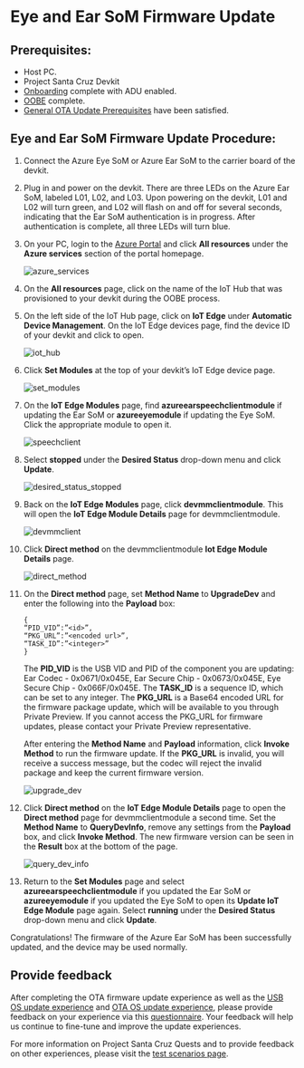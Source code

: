 <!---
title: Ear SoM firmware updating                    # the article title to show on the browser tab
description: Walks a user through the ear SoM firmware update process for Project Santa Cruz Private Preview (July 2020). 
author: elqu20      # the author's GitHub ID - will be auto-populated if set in settings.json
ms.author: v-elqu     # the author's Microsoft alias (if applicable) - will be auto-populated if set in settings.json
ms.date: {@date}           # the date - will be auto-populated when template is first applied
ms.topic: reference  # the type of article
--->
# Eye and Ear SoM Firmware Update

## Prerequisites:

- Host PC.
- Project Santa Cruz Devkit
- [Onboarding](https://github.com/microsoft/Project-Santa-Cruz-Private-Preview/blob/main/user-guides/getting_started/azure-subscription-onboarding.md) complete with ADU enabled.
- [OOBE](https://github.com/microsoft/Project-Santa-Cruz-Private-Preview/blob/main/user-guides/getting_started/oobe.md) complete.
- [General OTA Update Prerequisites](https://github.com/microsoft/Project-Santa-Cruz-Private-Preview/blob/main/user-guides/updating/ota_os_fw_update_prerequisites.md) have been satisfied.

## Eye and Ear SoM Firmware Update Procedure:

1. Connect the Azure Eye SoM or Azure Ear SoM to the carrier board of the devkit.

1. Plug in and power on the devkit. There are three LEDs on the Azure Ear SoM, labeled L01, L02, and L03. Upon powering on the devkit, L01 and L02 will turn green, and L02 will flash on and off for several seconds, indicating that the Ear SoM authentication is in progress. After authentication is complete, all three LEDs will turn blue.
 
1. On your PC, login to the [Azure Portal](https://ms.portal.azure.com/?feature.canmodifystamps=true&Microsoft_Azure_Iothub=aduprod#home) and click **All resources** under the **Azure services** section of the portal homepage.

    ![azure_services](https://github.com/microsoft/Project-Santa-Cruz-Private-Preview/blob/main/user-guides/updating/images/firmware_azure_services_all_resources.png)

1. On the **All resources** page, click on the name of the IoT Hub that was provisioned to your devkit during the OOBE process.

1. On the left side of the IoT Hub page, click on **IoT Edge** under **Automatic Device Management**. On the IoT Edge devices page, find the device ID of your devkit and click to open.

    ![iot_hub](https://github.com/microsoft/Project-Santa-Cruz-Private-Preview/blob/main/user-guides/updating/images/firmware_iot_hub.png)

1. Click **Set Modules** at the top of your devkit’s IoT Edge device page.

    ![set_modules](https://github.com/microsoft/Project-Santa-Cruz-Private-Preview/blob/main/user-guides/updating/images/firmware_set_modules.png)

1. On the **IoT Edge Modules** page, find **azureearspeechclientmodule** if updating the Ear SoM or **azureeyemodule** if updating the Eye SoM. Click the appropriate module to open it.

    ![speechclient](https://github.com/microsoft/Project-Santa-Cruz-Private-Preview/blob/main/user-guides/updating/images/firmware_speechclient.png)

1. Select **stopped** under the **Desired Status** drop-down menu and click **Update**.

    ![desired_status_stopped](https://github.com/microsoft/Project-Santa-Cruz-Private-Preview/blob/main/user-guides/updating/images/firmware_desired_status_stopped.png)

1. Back on the **IoT Edge Modules** page, click **devmmclientmodule**. This will open the **IoT Edge Module Details** page for devmmclientmodule.

    ![devmmclient](https://github.com/microsoft/Project-Santa-Cruz-Private-Preview/blob/main/user-guides/updating/images/firmware_devmmclient.png)

1. Click **Direct method** on the devmmclientmodule **Iot Edge Module Details** page.

    ![direct_method](https://github.com/microsoft/Project-Santa-Cruz-Private-Preview/blob/main/user-guides/updating/images/firmware_direct_method.png)

1. On the **Direct method** page, set **Method Name** to **UpgradeDev** and enter the following into the **Payload** box:
    ```console
    {
    “PID_VID”:”<id>”,
    “PKG_URL”:”<encoded url>”,
    “TASK_ID”:”<integer>”
    }
    ```
    The **PID_VID** is the USB VID and PID of the component you are updating: Ear Codec - 0x0671/0x045E, Ear Secure Chip - 0x0673/0x045E, Eye Secure Chip - 0x066F/0x045E. The **TASK_ID** is a sequence ID, which can be set to any integer. The **PKG_URL** is a Base64 encoded URL for the firmware package update, which will be available to you through Private Preview. If you cannot access the PKG_URL for firmware updates, please contact your Private Preview representative.

    After entering the **Method Name** and **Payload** information, click **Invoke Method** to run the firmware update. If the **PKG_URL** is invalid, you will receive a success message, but the codec will reject the invalid package and keep the current firmware version.

    ![upgrade_dev](https://github.com/microsoft/Project-Santa-Cruz-Private-Preview/blob/main/user-guides/updating/images/firmware_upgrade_dev.png)

1. Click **Direct method** on the **IoT Edge Module Details** page to open the **Direct method** page for devmmclientmodule a second time. Set the **Method Name** to **QueryDevInfo**, remove any settings from the **Payload** box, and click **Invoke Method**. The new firmware version can be seen in the **Result** box at the bottom of the page.

    ![query_dev_info](https://github.com/microsoft/Project-Santa-Cruz-Private-Preview/blob/main/user-guides/updating/images/firmware_query_dev_info.png)

1. Return to the **Set Modules** page and select **azureearspeechclientmodule** if you updated the Ear SoM or **azureeyemodule** if you updated the Eye SoM to open its **Update IoT Edge Module** page again. Select **running** under the **Desired Status** drop-down menu and click **Update**.

Congratulations! The firmware of the Azure Ear SoM has been successfully updated, and the device may be used normally.

## Provide feedback

After completing the OTA firmware update experience as well as the [USB OS update experience](https://github.com/microsoft/Project-Santa-Cruz-Private-Preview/blob/main/user-guides/updating/usb_updating.md) and [OTA OS update experience](https://github.com/microsoft/Project-Santa-Cruz-Private-Preview/blob/main/user-guides/updating/ota_update.md), please provide feedback on your experience via this [questionnaire](https://forms.office.com/Pages/ResponsePage.aspx?id=v4j5cvGGr0GRqy180BHbR-EYOjUzOMlKvDaulVXd95tUNDc1V05EMDA2NjBRVDc5UlZBMVkwRjRNQSQlQCN0PWcu). Your feedback will help us continue to fine-tune and improve the update experiences.

For more information on Project Santa Cruz Quests and to provide feedback on other experiences, please visit the [test scenarios page](https://github.com/microsoft/Project-Santa-Cruz-Private-Preview/blob/main/user-guides/general/test-scenarios.md).
